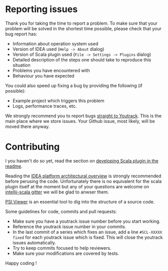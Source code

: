 # Reporting issues

Thank you for taking the time to report a problem. To make sure that your
problem will be solved in the shortest time possible, please check that your bug
report has:

- Information about operation system used
- Version of IDEA used (`Help -> About` dialog)
- Version of Scala plugin used (`File -> Settings -> Plugins` dialog)
- Detailed description of the steps one should take to reproduce this situation
- Problems you have encountered with
- Behaviour you have expected

You could also speed up fixing a bug by providing the following (if possible):

- Example project which triggers this problem
- Logs, performance traces, etc.

We strongly recommend you to report bugs [straight to
Youtrack](https://youtrack.jetbrains.com/issues/SCL#newissue). This is the main place where
we store issues. Your Github issue, most likely, will be moved there anyway.

# Contributing

I you haven't do so yet, read the section on [developing Scala plugin in the
readme](https://github.com/JetBrains/intellij-scala#developing-scala-plugin).

Reading the [IDEA platform architectural
overview](http://www.jetbrains.org/intellij/sdk/docs/basics/architectural_overview.html)
is strongly recommended before perusing the code. Unfortunately there is no
equivalent for the scala plugin itself at the moment but any of your questions
are welcome on [intellij-scala gitter](https://gitter.im/JetBrains/intellij-scala)
we will be glad to anwser them.

[PSI Viewer](https://www.jetbrains.com/help/idea/2016.1/viewing-psi-structure.html) is an essential tool to
dig into the structure of a source code.

Some guidelines for code, commits and pull requests:
- Make sure you have a youtrack issue number before you start working.
- Reference the youtrack issue number in your commits.
- In the last commit of a series which fixes an issue, add a line `#SCL-XXXXX fixed` for each youtrack
  issue which is fixed. This will close the youtrack issues automatically.
- Try to keep commits focused to help reviewers.
- Make sure your modifications are covered by tests.

Happy coding !
